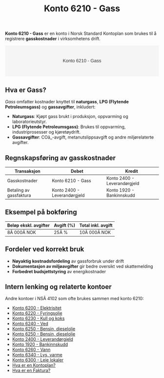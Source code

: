﻿---
title: "Konto 6210 - Gass"
seoTitle: "6210-gass"
description: '**Konto 6210 - Gass** er en konto i Norsk Standard Kontoplan som brukes til å registrere **gasskostnader** i virksomhetens drift.'
---

**Konto 6210 - Gass** er en konto i Norsk Standard Kontoplan som brukes til å registrere **gasskostnader** i virksomhetens drift.

![Illustrasjon av konto 6210 Gass](6210-gass-image.svg)

## Hva er Gass?

*Gass* omfatter kostnader knyttet til **naturgass**, **LPG (Flytende Petroleumsgass)** og **gassavgifter**, inkludert:

* **Naturgass**: Kjøpt gass brukt i produksjon, oppvarming og laboratorieutstyr.
* **LPG (Flytende Petroleumsgass)**: Brukes til oppvarming, industriprosesser og kjøretøydrift.
* **Gassavgifter**: COâ‚‚-avgift, metanutslippsavgift og andre miljørelaterte avgifter.

## Regnskapsføring av gasskostnader

| Transaksjon             | Debet                 | Kredit                       |
|-------------------------|-----------------------|------------------------------|
| Gasskostnader           | Konto 6210 - Gass     | Konto 2400 - Leverandørgjeld |
| Betaling av gassfaktura | Konto 2400 - Leverandørgjeld | Konto 1920 - Bankinnskudd |

## Eksempel på bokføring

| Beløp ekskl. avgifter | Avgift (%) | Total inkl. avgift |
|-----------------------|------------|--------------------|
| 8Â 000Â NOK             | 25Â %       | 10Â 000Â NOK         |

## Fordeler ved korrekt bruk

* **Nøyaktig kostnadsfordeling** av gassforbruk under drift
* **Dokumentasjon av miljøavgifter** gir bedre oversikt ved skattemelding
* **Forbedret budsjettstyring** av energikostnader

## Intern lenking og relaterte kontoer

Andre kontoer i NSÂ 4102 som ofte brukes sammen med konto 6210:

* [Konto 6200 - Elektrisitet](/blogs/kontoplan/6200-elektrisitet "Konto 6200 - Elektrisitet")
* [Konto 6220 - Fyringsolje](/blogs/kontoplan/6220-fyringsolje "Konto 6220 - Fyringsolje")
* [Konto 6230 - Kull og koks](/blogs/kontoplan/6230-kull-koks "Konto 6230 - Kull og koks")
* [Konto 6240 - Ved](/blogs/kontoplan/6240-ved "Konto 6240 - Ved")
* [Konto 6250 - Bensin, dieselolje](/blogs/kontoplan/6250-bensin-dieselolje "Konto 6250 - Bensin, dieselolje")
* [Konto 6250 - Bensin, dieselolje](/blogs/kontoplan/6250-bensin-dieselolje "Konto 6250 - Bensin, dieselolje")
* [Konto 2400 - Leverandørgjeld](/blogs/kontoplan/2400-leverandorgjeld "Konto 2400 - Leverandørgjeld")
* [Konto 1920 - Bankinnskudd](/blogs/kontoplan/1920-bankinnskudd "Konto 1920 - Bankinnskudd")
* [Konto 6260 - Vann](/blogs/kontoplan/6260-vann "Konto 6260 - Vann")
* [Konto 6340 - Lys, varme](/blogs/kontoplan/6340-lys-varme "Konto 6340 - Lys, varme")
* [Konto 6300 - Leie lokaler](/blogs/kontoplan/6300-leie-lokaler "Konto 6300 - Leie lokaler")
* [Hva er en Kontoplan?](/blogs/regnskap/hva-er-kontoplan "Hva er en Kontoplan? Komplett Guide til Kontoplaner i Norsk Regnskap")
* [Hva er en Faktura?](/blogs/regnskap/hva-er-en-faktura "Hva er en Faktura? En Guide til Norske Fakturakrav")






